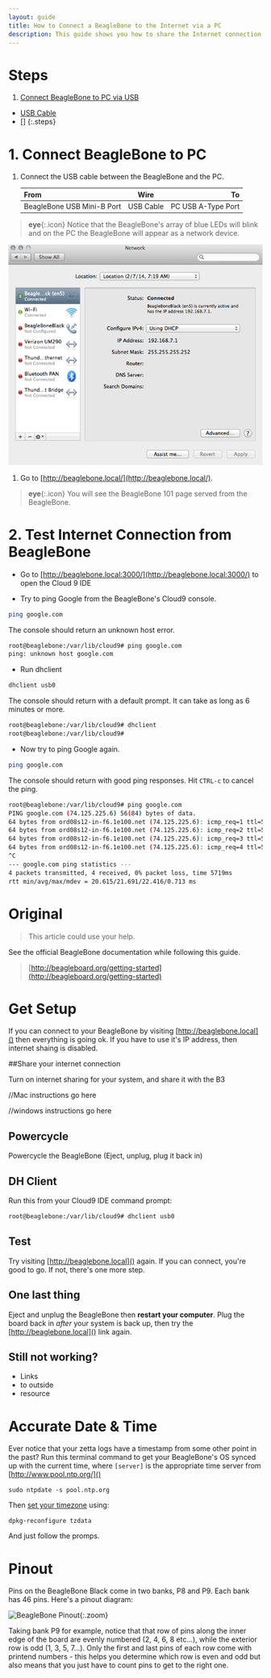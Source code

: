 ```yaml
---
layout: guide
title: How to Connect a BeagleBone to the Internet via a PC
description: This guide shows you how to share the Internet connection from a PC to a BeagleBone Black.
---
```


# Steps

1. [Connect BeagleBone to PC via USB](#Connect-BeagleBone-to-PC-via-USB)
  * [USB Cable](#usb-cable)
  * []
{:.steps}

# 1. Connect BeagleBone to PC

1. Connect the USB cable between the BeagleBone and the PC.

    From                       | Wire                       | To  
    :----                      |:-----:                     |----: 
    BeagleBone USB Mini-B Port |USB Cable                   |PC USB A-Type Port

> **eye**{:.icon} Notice that the BeagleBone's array of blue LEDs will blink and on the PC the BeagleBone will appear as a network device.

![Mac OS X Network Preferences](/images/guides/beaglebone_internet_sharing/network_preferences_osx.png)

1. Go to [http://beaglebone.local/](http://beaglebone.local/).

> **eye**{:.icon} You will see the BeagleBone 101 page served from the BeagleBone. 

# 2. Test Internet Connection from BeagleBone

* Go to [http://beaglebone.local:3000/](http://beaglebone.local:3000/) to open the Cloud 9 IDE

* Try to ping Google from the BeagleBone's Cloud9 console.

```bash
ping google.com
```
The console should return an unknown host error.

```bash
root@beaglebone:/var/lib/cloud9# ping google.com
ping: unknown host google.com
```

* Run dhclient

```bash
dhclient usb0
```
The console should return with a default prompt. It can take as long as 6 minutes or more.

```bash
root@beaglebone:/var/lib/cloud9# dhclient
root@beaglebone:/var/lib/cloud9#
```

* Now try to ping Google again.

```bash
ping google.com
```
The console should return with good ping responses. Hit `CTRL-c` to cancel the ping.

```bash
root@beaglebone:/var/lib/cloud9# ping google.com
PING google.com (74.125.225.6) 56(84) bytes of data.
64 bytes from ord08s12-in-f6.1e100.net (74.125.225.6): icmp_req=1 ttl=54 time=22.2 ms
64 bytes from ord08s12-in-f6.1e100.net (74.125.225.6): icmp_req=2 ttl=54 time=22.4 ms
64 bytes from ord08s12-in-f6.1e100.net (74.125.225.6): icmp_req=3 ttl=54 time=20.6 ms
64 bytes from ord08s12-in-f6.1e100.net (74.125.225.6): icmp_req=4 ttl=54 time=21.5 ms
^C
--- google.com ping statistics ---
4 packets transmitted, 4 received, 0% packet loss, time 5719ms
rtt min/avg/max/mdev = 20.615/21.691/22.416/0.713 ms
```

# Original


> This article could use your help.

See the official BeagleBone documentation while following this guide. 

> [http://beagleboard.org/getting-started](http://beagleboard.org/getting-started)  

# Get Setup

If you can connect to your BeagleBone by visiting [http://beaglebone.local]() then everything is going ok. If you have to use it's IP address, then internet shaing is disabled.

##Share your internet connection

Turn on internet sharing for your system, and share it with the B3

//Mac instructions go here

//windows instructions go here

## Powercycle

Powercycle the BeagleBone (Eject, unplug, plug it back in)

## DH Client

Run this from your Cloud9 IDE command prompt: 

```bash
root@beaglebone:/var/lib/cloud9# dhclient usb0
```
## Test

Try visiting [http://beaglebone.local]() again. If you can connect, you're good to go. If not, there's one more step.

## One last thing

Eject and unplug the BeagleBone then **restart your computer**. Plug the board back in *after* your system is back up, then try the [http://beaglebone.local]() link again. 

## Still not working? 

  * Links
  * to outside
  * resource


# Accurate Date & Time

Ever notice that your zetta logs have a timestamp from some other point in the past? Run this terminal command to get your BeagleBone's OS synced up with the current time, where `[server]` is the appropriate time server from [http://www.pool.ntp.org/]()

```
sudo ntpdate -s pool.ntp.org
```

Then [set your timezone](http://www.cyberciti.biz/faq/howto-linux-unix-change-setup-timezone-tz-variable/) using: 

```
dpkg-reconfigure tzdata
```

And just follow the promps. 

# Pinout

Pins on the BeagleBone Black come in two banks, P8 and P9. Each bank has 46 pins. Here's a pinout diagram: 

![BeagleBone Pinout](http://insigntech.files.wordpress.com/2013/09/bbb_pinouts.jpg){:.zoom}

Taking bank P9 for example, notice that that row of pins along the inner edge of the board are evenly numbered (2, 4, 6, 8 etc...), while the exterior row is odd (1, 3, 5, 7...). Only the first and last pins of each row come with printend numbers - this helps you determine which row is even and odd but also means that you just have to count pins to get to the right one. 
